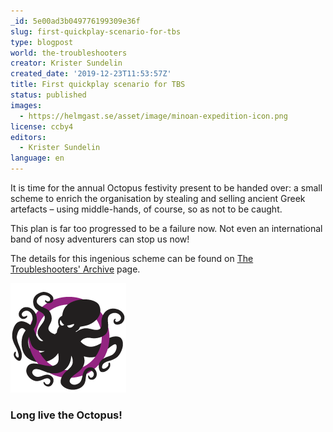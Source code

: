 ```yaml
---
_id: 5e00ad3b049776199309e36f
slug: first-quickplay-scenario-for-tbs
type: blogpost
world: the-troubleshooters
creator: Krister Sundelin
created_date: '2019-12-23T11:53:57Z'
title: First quickplay scenario for TBS
status: published
images:
  - https://helmgast.se/asset/image/minoan-expedition-icon.png
license: ccby4
editors:
  - Krister Sundelin
language: en
---
```

It is time for the annual Octopus festivity present to be handed over: a small scheme to enrich the organisation by stealing and selling ancient Greek artefacts – using middle-hands, of course, so as not to be caught.

This plan is far too progressed to be a failure now. Not even an international band of nosy adventurers can stop us now!

The details for this ingenious scheme can be found on [The Troubleshooters' Archive](https://helmgast.se/troubleshooters/the-troubleshooters-archive) page.

![Octopus #lthumb](../images/tbs/2step_5.png)

### Long live the Octopus!

###  
